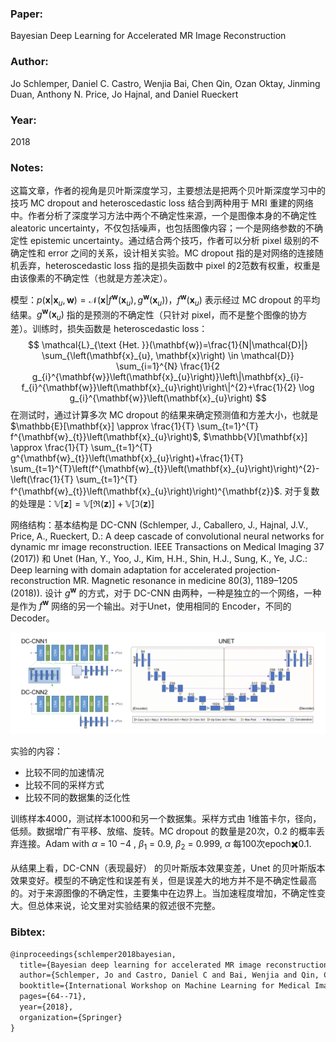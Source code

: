 ### Paper:

Bayesian Deep Learning for Accelerated MR Image Reconstruction

### Author:

Jo Schlemper, Daniel C. Castro, Wenjia Bai, Chen Qin, Ozan Oktay, Jinming Duan, Anthony N. Price, Jo Hajnal, and Daniel Rueckert

### Year:

2018

### Notes:

这篇文章，作者的视角是贝叶斯深度学习，主要想法是把两个贝叶斯深度学习中的技巧 MC dropout and heteroscedastic loss 结合到两种用于 MRI 重建的网络中。作者分析了深度学习方法中两个不确定性来源，一个是图像本身的不确定性 aleatoric uncertainty，不仅包括噪声，也包括图像内容；一个是网络参数的不确定性 epistemic uncertainty。通过结合两个技巧，作者可以分析 pixel 级别的不确定性和 error 之间的关系，设计相关实验。MC dropout 指的是对网络的连接随机丢弃，heteroscedastic loss 指的是损失函数中 pixel 的2范数有权重，权重是由该像素的不确定性（也就是方差决定）。

模型：$p\left(\mathbf{x} | \mathbf{x}_{u}, \mathbf{w}\right)=\mathcal{N}\left(\mathbf{x} | f^{\mathbf{w}}\left(\mathbf{x}_{u}\right), g^{\mathbf{w}}\left(\mathbf{x}_{u}\right)\right)$，$f^{\mathbf{w}}\left(\mathbf{x}_{u}\right)$ 表示经过 MC dropout 的平均结果。$g^{\mathbf{w}}\left(\mathbf{x}_{u}\right)$ 指的是预测的不确定性（只针对 pixel，而不是整个图像的协方差）。训练时，损失函数是 heteroscedastic loss：
$$
\mathcal{L}_{\text {Het. }}(\mathbf{w})=\frac{1}{N|\mathcal{D}|} \sum_{\left(\mathbf{x}_{u}, \mathbf{x}\right) \in \mathcal{D}} \sum_{i=1}^{N} \frac{1}{2 g_{i}^{\mathbf{w}}\left(\mathbf{x}_{u}\right)}\left\|\mathbf{x}_{i}-f_{i}^{\mathbf{w}}\left(\mathbf{x}_{u}\right)\right\|^{2}+\frac{1}{2} \log g_{i}^{\mathbf{w}}\left(\mathbf{x}_{u}\right)
$$
在测试时，通过计算多次 MC dropout 的结果来确定预测值和方差大小，也就是 $\mathbb{E}[\mathbf{x}] \approx \frac{1}{T} \sum_{t=1}^{T} f^{\mathbf{w}_{t}}\left(\mathbf{x}_{u}\right)$, $\mathbb{V}[\mathbf{x}] \approx \frac{1}{T} \sum_{t=1}^{T} g^{\mathbf{w}_{t}}\left(\mathbf{x}_{u}\right)+\frac{1}{T} \sum_{t=1}^{T}\left(f^{\mathbf{w}_{t}}\left(\mathbf{x}_{u}\right)\right)^{2}-\left(\frac{1}{T} \sum_{t=1}^{T} f^{\mathbf{w}_{t}}\left(\mathbf{x}_{u}\right)\right)^{\mathbf{z}}$. 对于复数的处理是：$\mathbb{V}[\mathbf{z}]=\mathbb{V}[\mathfrak{R}(\mathbf{z})]+\mathbb{V}[\mathfrak{I}(\mathbf{z})]$

网络结构：基本结构是 DC-CNN (Schlemper, J., Caballero, J., Hajnal, J.V., Price, A., Rueckert, D.: A deep cascade of convolutional neural networks for dynamic mr image reconstruction. IEEE Transactions on Medical Imaging 37 (2017)) 和 Unet (Han, Y., Yoo, J., Kim, H.H., Shin, H.J., Sung, K., Ye, J.C.: Deep learning with domain adaptation for accelerated projection-reconstruction MR. Magnetic resonance in medicine 80(3), 1189–1205 (2018)). 设计 $g^{\mathbf{w}}$ 的方式，对于 DC-CNN 由两种，一种是独立的一个网络，一种是作为 $f^{\mathbf{w}}$ 网络的另一个输出。对于Unet，使用相同的  Encoder，不同的Decoder。

<img src="https://raw.githubusercontent.com/Theodore-PKU/pictures/master/%E6%88%AA%E5%B1%8F2020-01-02%E4%B8%8B%E5%8D%883.53.27.png" style="zoom:50%;" />

实验的内容：

- 比较不同的加速情况
- 比较不同的采样方式
- 比较不同的数据集的泛化性

训练样本4000，测试样本1000和另一个数据集。采样方式由 1维笛卡尔，径向，低频。数据增广有平移、放缩、旋转。MC dropout 的数量是20次，0.2 的概率丢弃连接。Adam with $α$ = 10 −4 , $β_1$  = 0.9, $β_2$ = 0.999, $\alpha$ 每100次epoch✖️0.1.

从结果上看，DC-CNN（表现最好） 的贝叶斯版本效果变差，Unet 的贝叶斯版本效果变好。模型的不确定性和误差有关，但是误差大的地方并不是不确定性最高的。对于来源图像的不确定性，主要集中在边界上。当加速程度增加，不确定性变大。但总体来说，论文里对实验结果的叙述很不完整。

### Bibtex:

```latex
@inproceedings{schlemper2018bayesian,
  title={Bayesian deep learning for accelerated MR image reconstruction},
  author={Schlemper, Jo and Castro, Daniel C and Bai, Wenjia and Qin, Chen and Oktay, Ozan and Duan, Jinming and Price, Anthony N and Hajnal, Jo and Rueckert, Daniel},
  booktitle={International Workshop on Machine Learning for Medical Image Reconstruction},
  pages={64--71},
  year={2018},
  organization={Springer}
}
```